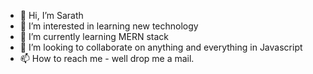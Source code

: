 - 👋 Hi, I’m Sarath
- 👀 I’m interested in learning new technology
- 🌱 I’m currently learning MERN stack
- 💞️ I’m looking to collaborate on anything and everything in Javascript
- 📫 How to reach me - well drop me a mail.

<!---
noobe/noobe is a ✨ special ✨ repository because its `README.md` (this file) appears on your GitHub profile.
You can click the Preview link to take a look at your changes.
--->
